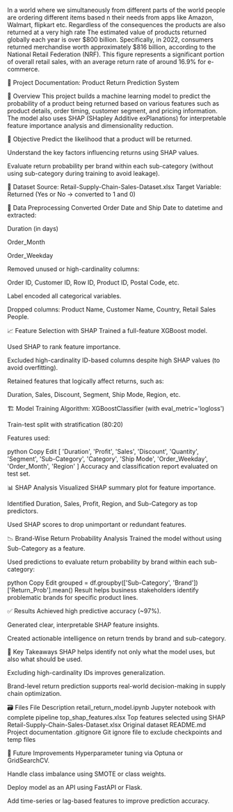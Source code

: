 In a world where we simultaneously from different parts of the world people are 
ordering different items based n their needs from apps like Amazon, Walmart, flipkart etc.
Regardless of the consequences the products are also returned at a very high rate 
The estimated value of products returned globally each year is over $800 billion.
Specifically, in 2022, consumers returned merchandise worth approximately $816 billion, 
according to the National Retail Federation (NRF). This figure represents a significant portion
of overall retail sales, with an average return rate of around 16.9% for e-commerce. 

📝 Project Documentation: Product Return Prediction System

📌 Overview
This project builds a machine learning model to predict the probability of a product being returned based on various features such as product details, order timing, customer segment, and pricing information. The model also uses SHAP (SHapley Additive exPlanations) for interpretable feature importance analysis and dimensionality reduction.

🎯 Objective
Predict the likelihood that a product will be returned.

Understand the key factors influencing returns using SHAP values.

Evaluate return probability per brand within each sub-category (without using sub-category during training to avoid leakage).

📂 Dataset
Source: Retail-Supply-Chain-Sales-Dataset.xlsx
Target Variable: Returned (Yes or No → converted to 1 and 0)

🧹 Data Preprocessing
Converted Order Date and Ship Date to datetime and extracted:

Duration (in days)

Order_Month

Order_Weekday

Removed unused or high-cardinality columns:

Order ID, Customer ID, Row ID, Product ID, Postal Code, etc.

Label encoded all categorical variables.

Dropped columns: Product Name, Customer Name, Country, Retail Sales People.

📈 Feature Selection with SHAP
Trained a full-feature XGBoost model.

Used SHAP to rank feature importance.

Excluded high-cardinality ID-based columns despite high SHAP values (to avoid overfitting).

Retained features that logically affect returns, such as:

Duration, Sales, Discount, Segment, Ship Mode, Region, etc.

🏗️ Model Training
Algorithm: XGBoostClassifier (with eval_metric='logloss')

Train-test split with stratification (80:20)

Features used:

python
Copy
Edit
[
  'Duration', 'Profit', 'Sales', 'Discount', 'Quantity', 'Segment',
  'Sub-Category', 'Category', 'Ship Mode', 'Order_Weekday',
  'Order_Month', 'Region'
]
Accuracy and classification report evaluated on test set.

📊 SHAP Analysis
Visualized SHAP summary plot for feature importance.

Identified Duration, Sales, Profit, Region, and Sub-Category as top predictors.

Used SHAP scores to drop unimportant or redundant features.

📉 Brand-Wise Return Probability Analysis
Trained the model without using Sub-Category as a feature.

Used predictions to evaluate return probability by brand within each sub-category:

python
Copy
Edit
grouped = df.groupby(['Sub-Category', 'Brand'])['Return_Prob'].mean()
Result helps business stakeholders identify problematic brands for specific product lines.

✅ Results
Achieved high predictive accuracy (~97%).

Generated clear, interpretable SHAP feature insights.

Created actionable intelligence on return trends by brand and sub-category.

🧠 Key Takeaways
SHAP helps identify not only what the model uses, but also what should be used.

Excluding high-cardinality IDs improves generalization.

Brand-level return prediction supports real-world decision-making in supply chain optimization.

🗃️ Files
File	Description
retail_return_model.ipynb	Jupyter notebook with complete pipeline
top_shap_features.xlsx	Top features selected using SHAP
Retail-Supply-Chain-Sales-Dataset.xlsx	Original dataset
README.md	Project documentation
.gitignore	Git ignore file to exclude checkpoints and temp files

📌 Future Improvements
Hyperparameter tuning via Optuna or GridSearchCV.

Handle class imbalance using SMOTE or class weights.

Deploy model as an API using FastAPI or Flask.

Add time-series or lag-based features to improve prediction accuracy.
